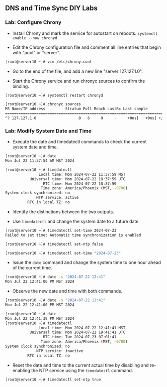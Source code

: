 ## DNS and Time Sync DIY Labs

### Lab: Configure Chrony 

- Install Chrony and mark the service for autostart on reboots. 
`systemctl enable --now chronyd`

- Edit the Chrony configuration file and comment all line entries that begin with "pool" or "server". 
```bash
[root@server10 ~]# vim /etc/chrony.conf
```

- Go to the end of the file, and add a new line "server 127.127.1.0". 

- Start the Chrony service and run chronyc sources to confirm the binding. 
```bash
[root@server10 ~]# systemctl restart chronyd

[root@server10 ~]# chronyc sources
MS Name/IP address         Stratum Poll Reach LastRx Last sample               
===============================================================================
^? 127.127.1.0                   0   6     0     -     +0ns[   +0ns] +/-    0ns
```

### Lab: Modify System Date and Time 

- Execute the date and timedatectl commands to check the current system date and time. 
```bash
[root@server10 ~]# date
Mon Jul 22 11:37:54 AM MST 2024

[root@server10 ~]# timedatectl
               Local time: Mon 2024-07-22 11:37:59 MST
           Universal time: Mon 2024-07-22 18:37:59 UTC
                 RTC time: Mon 2024-07-22 18:37:59
                Time zone: America/Phoenix (MST, -0700)
System clock synchronized: no
              NTP service: active
          RTC in local TZ: no
```

- Identify the distinctions between the two outputs. 

- Use `timedatectl` and change the system date to a future date. 
```bash
[root@server10 ~]# timedatectl set-time 2024-07-23
Failed to set time: Automatic time synchronization is enabled

[root@server10 ~]# timedatectl set-ntp false

[root@server10 ~]# timedatectl set-time "2024-07-23"
```
- Issue the `date` command and change the system time to one hour ahead of the current time. 
```bash
[root@server10 ~]# date -s "2024-07-22 12:41"
Mon Jul 22 12:41:00 PM MST 2024
```

- Observe the new date and time with both commands. 
```bash
[root@server10 ~]# date -s "2024-07-22 12:41"
Mon Jul 22 12:41:00 PM MST 2024

[root@server10 ~]# date
Mon Jul 22 12:41:39 PM MST 2024
[root@server10 ~]# timedatectl
               Local time: Mon 2024-07-22 12:41:41 MST
           Universal time: Mon 2024-07-22 19:41:41 UTC
                 RTC time: Tue 2024-07-23 07:01:41
                Time zone: America/Phoenix (MST, -0700)
System clock synchronized: no
              NTP service: inactive
          RTC in local TZ: no
```

- Reset the date and time to the current actual time by disabling and re-enabling the NTP service using the `timedatectl` command.
```bash
[root@server10 ~]# timedatectl set-ntp true
```